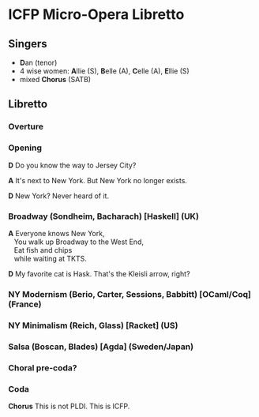 # ICFP Micro-Opera Libretto

## Singers

* **D**an (tenor)
* 4 wise women: **A**llie (S), **B**elle (A), **C**elle (A), **E**llie (S)
* mixed **Chorus** (SATB)

## Libretto

### Overture

### Opening

**D** Do you know the way to Jersey City?

**A** It's next to New York. But New York no longer exists.

**D** New York? Never heard of it.

### Broadway (Sondheim, Bacharach) [Haskell] (UK)

**A** Everyone knows New York,\
&nbsp;&nbsp;  You walk up Broadway to the West End,\
&nbsp;&nbsp;  Eat fish and chips\
&nbsp;&nbsp;  while waiting at TKTS.

**D** My favorite cat is Hask.
  That's the Kleisli arrow, right?

### NY Modernism (Berio, Carter, Sessions, Babbitt) [OCaml/Coq] (France)

### NY Minimalism (Reich, Glass) [Racket] (US)

### Salsa (Boscan, Blades) [Agda] (Sweden/Japan)

### Choral pre-coda?

### Coda

**Chorus** This is not PLDI. This is ICFP.
